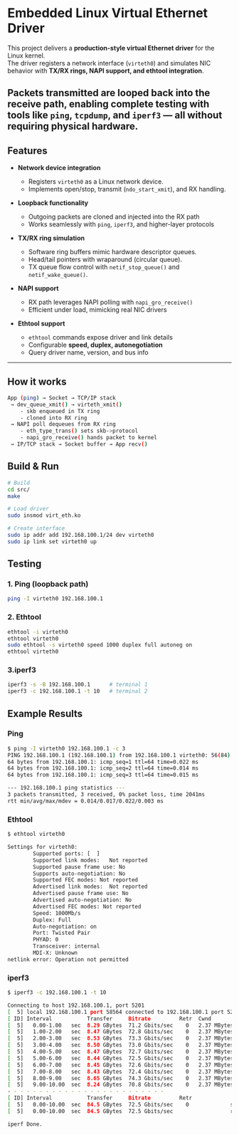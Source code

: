 # Embedded Linux Virtual Ethernet Driver

This project delivers a **production-style virtual Ethernet driver** for the Linux kernel.  
The driver registers a network interface (`virteth0`) and simulates NIC behavior with **TX/RX rings, NAPI support, and ethtool integration**.  

Packets transmitted are looped back into the receive path, enabling complete testing with tools like `ping`, `tcpdump`, and `iperf3` — all without requiring physical hardware.  
---

## Features

- **Network device integration**
  - Registers `virteth0` as a Linux network device.
  - Implements open/stop, transmit (`ndo_start_xmit`), and RX handling.

- **Loopback functionality**
  - Outgoing packets are cloned and injected into the RX path
  - Works seamlessly with `ping`, `iperf3`, and higher-layer protocols

- **TX/RX ring simulation**
  - Software ring buffers mimic hardware descriptor queues.
  - Head/tail pointers with wraparound (circular queue).
  - TX queue flow control with `netif_stop_queue()` and `netif_wake_queue()`.

- **NAPI support**
  - RX path leverages NAPI polling with `napi_gro_receive()`
  - Efficient under load, mimicking real NIC drivers

- **Ethtool support**
  - `ethtool` commands expose driver and link details
  - Configurable **speed, duplex, autonegotiation**
  - Query driver name, version, and bus info  

---

## How it works 

```bash
App (ping) → Socket → TCP/IP stack
 → dev_queue_xmit() → virteth_xmit()
    - skb enqueued in TX ring
    - cloned into RX ring
 → NAPI poll dequeues from RX ring
    - eth_type_trans() sets skb->protocol
    - napi_gro_receive() hands packet to kernel
 → IP/TCP stack → Socket buffer → App recv()
```

## Build & Run

```bash
# Build
cd src/
make 

# Load driver
sudo insmod virt_eth.ko

# Create interface
sudo ip addr add 192.168.100.1/24 dev virteth0
sudo ip link set virteth0 up
```

## Testing

### 1. Ping (loopback path)
```bash
ping -I virteth0 192.168.100.1
```
### 2. Ethtool
```bash
ethtool -i virteth0
ethtool virteth0
sudo ethtool -s virteth0 speed 1000 duplex full autoneg on
ethtool virteth0
```

### 3.iperf3
```bash
iperf3 -s -B 192.168.100.1      # terminal 1
iperf3 -c 192.168.100.1 -t 10   # terminal 2
```

## Example Results 

### Ping

```bash
$ ping -I virteth0 192.168.100.1 -c 3
PING 192.168.100.1 (192.168.100.1) from 192.168.100.1 virteth0: 56(84) bytes of data.
64 bytes from 192.168.100.1: icmp_seq=1 ttl=64 time=0.022 ms
64 bytes from 192.168.100.1: icmp_seq=2 ttl=64 time=0.014 ms
64 bytes from 192.168.100.1: icmp_seq=3 ttl=64 time=0.015 ms

--- 192.168.100.1 ping statistics ---
3 packets transmitted, 3 received, 0% packet loss, time 2041ms
rtt min/avg/max/mdev = 0.014/0.017/0.022/0.003 ms

```
### Ethtool

```bash
$ ethtool virteth0

Settings for virteth0:
        Supported ports: [  ]
        Supported link modes:   Not reported
        Supported pause frame use: No
        Supports auto-negotiation: No
        Supported FEC modes: Not reported
        Advertised link modes:  Not reported
        Advertised pause frame use: No
        Advertised auto-negotiation: No
        Advertised FEC modes: Not reported
        Speed: 1000Mb/s
        Duplex: Full
        Auto-negotiation: on
        Port: Twisted Pair
        PHYAD: 0
        Transceiver: internal
        MDI-X: Unknown
netlink error: Operation not permitted

```

### iperf3

```bash
$ iperf3 -c 192.168.100.1 -t 10

Connecting to host 192.168.100.1, port 5201
[  5] local 192.168.100.1 port 58564 connected to 192.168.100.1 port 5201
[ ID] Interval           Transfer     Bitrate         Retr  Cwnd
[  5]   0.00-1.00   sec  8.29 GBytes  71.2 Gbits/sec    0   2.37 MBytes
[  5]   1.00-2.00   sec  8.47 GBytes  72.8 Gbits/sec    0   2.37 MBytes
[  5]   2.00-3.00   sec  8.53 GBytes  73.3 Gbits/sec    0   2.37 MBytes
[  5]   3.00-4.00   sec  8.50 GBytes  73.0 Gbits/sec    0   2.37 MBytes
[  5]   4.00-5.00   sec  8.47 GBytes  72.7 Gbits/sec    0   2.37 MBytes
[  5]   5.00-6.00   sec  8.44 GBytes  72.5 Gbits/sec    0   2.37 MBytes
[  5]   6.00-7.00   sec  8.45 GBytes  72.6 Gbits/sec    0   2.37 MBytes
[  5]   7.00-8.00   sec  8.43 GBytes  72.4 Gbits/sec    0   2.37 MBytes
[  5]   8.00-9.00   sec  8.65 GBytes  74.3 Gbits/sec    0   2.37 MBytes
[  5]   9.00-10.00  sec  8.24 GBytes  70.8 Gbits/sec    0   2.37 MBytes
- - - - - - - - - - - - - - - - - - - - - - - - -
[ ID] Interval           Transfer     Bitrate         Retr
[  5]   0.00-10.00  sec  84.5 GBytes  72.5 Gbits/sec    0             sender
[  5]   0.00-10.00  sec  84.5 GBytes  72.5 Gbits/sec                  receiver

iperf Done.
```




